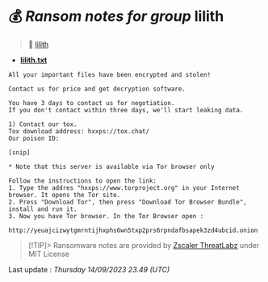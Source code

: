 # 💰 _Ransom notes for group_ lilith
> 🔗 [lilith](group/lilith)
* **[lilith.txt](https://ransomware.live/ransomware_notes/lilith/lilith.txt)**

```
All your important files have been encrypted and stolen!

Contact us for price and get decryption software.

You have 3 days to contact us for negotiation.
If you don't contact within three days, we'll start leaking data.

1) Contact our tox.
Tox download address: hxxps://tox.chat/
Our poison ID:

[snip]

* Note that this server is available via Tor browser only

Follow the instructions to open the link:
1. Type the addres "hxxps://www.torproject.org" in your Internet browser. It opens the Tor site.
2. Press "Download Tor", then press "Download Tor Browser Bundle", install and run it.
3. Now you have Tor browser. In the Tor Browser open :

http://yeuajcizwytgmrntijhxphs6wn5txp2prs6rpndafbsapek3zd4ubcid.onion

```


> [!TIP]> Ransomware notes are provided by [Zscaler ThreatLabz](https://github.com/threatlabz/ransomware_notes) under MIT License
> 




Last update : _Thursday 14/09/2023 23.49 (UTC)_

